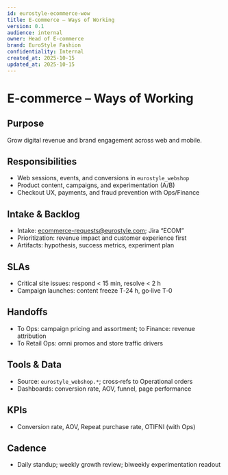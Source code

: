 ```yaml
---
id: eurostyle-ecommerce-wow
title: E‑commerce – Ways of Working
version: 0.1
audience: internal
owner: Head of E‑commerce
brand: EuroStyle Fashion
confidentiality: Internal
created_at: 2025-10-15
updated_at: 2025-10-15
---
```


# E‑commerce – Ways of Working

## Purpose
Grow digital revenue and brand engagement across web and mobile.

## Responsibilities
- Web sessions, events, and conversions in `eurostyle_webshop`
- Product content, campaigns, and experimentation (A/B)
- Checkout UX, payments, and fraud prevention with Ops/Finance

## Intake & Backlog
- Intake: ecommerce-requests@eurostyle.com; Jira “ECOM”
- Prioritization: revenue impact and customer experience first
- Artifacts: hypothesis, success metrics, experiment plan

## SLAs
- Critical site issues: respond < 15 min, resolve < 2 h
- Campaign launches: content freeze T‑24 h, go‑live T‑0

## Handoffs
- To Ops: campaign pricing and assortment; to Finance: revenue attribution
- To Retail Ops: omni promos and store traffic drivers

## Tools & Data
- Source: `eurostyle_webshop.*`; cross‑refs to Operational orders
- Dashboards: conversion rate, AOV, funnel, page performance

## KPIs
- Conversion rate, AOV, Repeat purchase rate, OTIFNI (with Ops)

## Cadence
- Daily standup; weekly growth review; biweekly experimentation readout